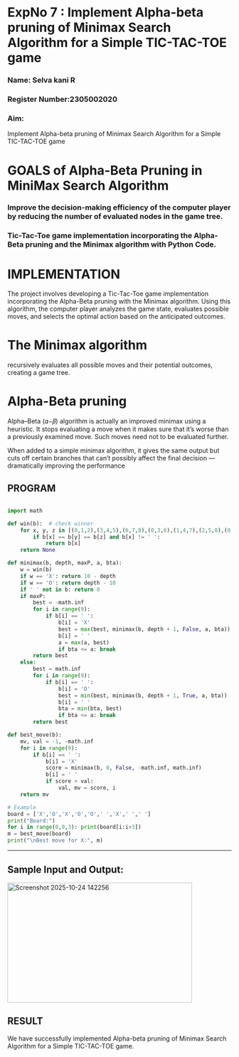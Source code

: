 <h1>ExpNo 7 : Implement Alpha-beta pruning of Minimax Search Algorithm for a Simple TIC-TAC-TOE game</h1> 
<h3>Name: Selva kani R   </h3>
<h3>Register Number:2305002020          </h3>
<H3>Aim:</H3>
<p>
Implement Alpha-beta pruning of Minimax Search Algorithm for a Simple TIC-TAC-TOE game
</p>
<h1>GOALS of Alpha-Beta Pruning in MiniMax Search Algorithm</h1>

<h3>Improve the decision-making efficiency of the computer player by reducing the number of evaluated nodes in the game tree.</h3>
<h3>Tic-Tac-Toe game implementation incorporating the Alpha-Beta pruning and the Minimax algorithm with Python Code.</h3>
<h1>IMPLEMENTATION</h1>

The project involves developing a Tic-Tac-Toe game implementation incorporating the Alpha-Beta pruning with the Minimax algorithm. Using this algorithm, the computer player analyzes the game state, evaluates possible moves, and selects the optimal action based on the anticipated outcomes.

<h1>The Minimax algorithm</h1>

recursively evaluates all possible moves and their potential outcomes, creating a game tree.

<h1>Alpha-Beta pruning</h1>

Alpha–Beta (𝛼−𝛽) algorithm is actually an improved minimax using a heuristic. It stops evaluating a move when it makes sure that it’s worse than a previously examined move. Such moves need not to be evaluated further.

When added to a simple minimax algorithm, it gives the same output but cuts off certain branches that can’t possibly affect the final decision — dramatically improving the performance

## PROGRAM
```python

import math

def win(b):  # check winner
    for x, y, z in [(0,1,2),(3,4,5),(6,7,8),(0,3,6),(1,4,7),(2,5,8),(0,4,8),(2,4,6)]:
        if b[x] == b[y] == b[z] and b[x] != ' ':
            return b[x]
    return None

def minimax(b, depth, maxP, a, bta):
    w = win(b)
    if w == 'X': return 10 - depth
    if w == 'O': return depth - 10
    if ' ' not in b: return 0
    if maxP:
        best = -math.inf
        for i in range(9):
            if b[i] == ' ':
                b[i] = 'X'
                best = max(best, minimax(b, depth + 1, False, a, bta))
                b[i] = ' '
                a = max(a, best)
                if bta <= a: break
        return best
    else:
        best = math.inf
        for i in range(9):
            if b[i] == ' ':
                b[i] = 'O'
                best = min(best, minimax(b, depth + 1, True, a, bta))
                b[i] = ' '
                bta = min(bta, best)
                if bta <= a: break
        return best

def best_move(b):
    mv, val = -1, -math.inf
    for i in range(9):
        if b[i] == ' ':
            b[i] = 'X'
            score = minimax(b, 0, False, -math.inf, math.inf)
            b[i] = ' '
            if score > val:
                val, mv = score, i
    return mv

# Example
board = ['X','O','X','O','O',' ','X',' ',' ']
print("Board:")
for i in range(0,9,3): print(board[i:i+3])
m = best_move(board)
print("\nBest move for X:", m)

```
<hr>
<h2>Sample Input and Output:</h2>

<img width="415" height="269" alt="Screenshot 2025-10-24 142256" src="https://github.com/user-attachments/assets/fef80dac-5308-4104-b788-dc6d006415d8" />


## RESULT
We have successfully implemented Alpha-beta pruning of Minimax Search Algorithm for a Simple TIC-TAC-TOE game.
